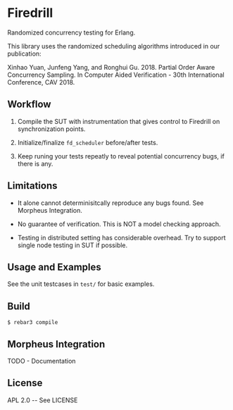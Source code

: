 Firedrill
=====

Randomized concurrency testing for Erlang.

This library uses the randomized scheduling algorithms introduced in our publication:

  Xinhao Yuan, Junfeng Yang, and Ronghui Gu. 2018. Partial Order Aware Concurrency Sampling.
  In Computer Aided Verification - 30th International Conference, CAV 2018.

Workflow
-----

1. Compile the SUT with instrumentation that gives control to Firedrill on synchronization points.

2. Initialize/finalize `fd_scheduler` before/after tests.

3. Keep runing your tests repeatly to reveal potential concurrency bugs, if there is any.

Limitations
----

 - It alone cannot determinisitcally reproduce any bugs found. See Morpheus Integration.

 - No guarantee of verification. This is NOT a model checking approach.

 - Testing in distributed setting has considerable overhead. Try to support single node testing in SUT if possible.

Usage and Examples
-----

See the unit testcases in `test/` for basic examples.

Build
-----

    $ rebar3 compile

Morpheus Integration
-----

TODO - Documentation

License
----

APL 2.0 -- See LICENSE

